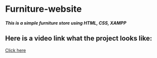 # Furniture-website
##### This is a simple furniture store using HTML, CSS, XAMPP
## Here is a video link what the project looks like:
[Click here](https://www.youtube.com/watch?v=EtlCVGNF8pI)
